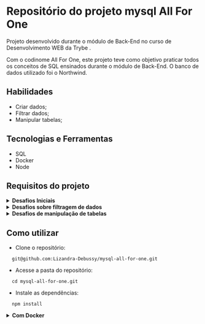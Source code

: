 # Repositório do projeto mysql All For One

Projeto desenvolvido durante o módulo de Back-End no curso de Desenvolvimento WEB da Trybe .

Com o codinome All For One, este projeto teve como objetivo praticar todos os conceitos de SQL ensinados durante o módulo de Back-End. O banco de dados utilizado foi o Northwind.

## Habilidades

* Criar dados;
* Filtrar dados;
* Manipular tabelas;

## Tecnologias e Ferramentas

* SQL
* Docker
* Node

## Requisitos do projeto
<details>
  <summary><strong>Desafios Iniciais</strong></summary><br />

1. Exiba apenas os nomes dos produtos na tabela products.
2. Exiba os dados de todas as colunas da tabela products.
3. Escreva uma query que exiba os valores da coluna que representa a primary key da tabela products.
4. Conte quantos registros existem na coluna product_name da tabela products.
5. Monte uma query que exiba os dados da tabela products a partir do quarto registro até o décimo terceiro.
6. Exiba os dados das colunas product_name e id da tabela products de maneira que os resultados estejam em ordem alfabética dos nomes.
7. Mostre apenas os ids dos 5 últimos registros da tabela products (a ordernação deve ser baseada na coluna id).
8. Faça uma consulta que retorne três colunas, respectivamente, com os nomes 'A', 'Trybe' e 'eh', e com valores referentes a soma de '5 + 6', a string 'de', a soma de '2 + 8'.
</details>
<details>
  <summary><strong>Desafios sobre filtragem de dados</strong></summary><br />

9. Mostre todos os valores de notes da tabela purchase_orders que não são nulos.
10. Mostre todos os dados da tabela purchase_orders em ordem decrescente, ordenados por created_by em que o created_by é maior ou igual a 3.
Ordene também os resultados pelo id de forma crescente, como critério de desempate para a ordenação.
11. Exiba os dados da coluna notes da tabela purchase_orders em que seu valor de Purchase generated based on Order é maior ou igual a 30 e menor ou igual a 39.
12. Mostre as submitted_date de purchase_orders em que a submitted_date é do dia 26 de abril de 2006.
13. Mostre o supplier_id das purchase_orders em que o supplier_id seja 1 ou 3.
14. Mostre os resultados da coluna supplier_id da tabela purchase_orders em que o supplier_id seja maior ou igual a 1 e menor ou igual 3.
15. Mostre somente as horas (sem os minutos e os segundos) da coluna submitted_date de todos registros da tabela purchase_orders. No resultado, a hora extraída da coluna submitted_date deve ser chamada de submitted_hour.
16. Exiba a submitted_date das purchase_orders que estão entre 2006-01-26 00:00:00 e 2006-03-31 23:59:59.
17. Mostre os registros das colunas id e supplier_id das purchase_orders em que os supplier_id sejam tanto 1, ou 3, ou 5, ou 7.
18. Mostre todos os registros de purchase_orders que tem o supplier_id igual a 3 e status_id igual a 2.
19. Mostre a quantidade de pedidos que foram feitos na tabela orders pelo employee_id igual a 5 ou 6, e que foram enviados através do método(coluna) shipper_id igual a 2. No resultado, a coluna que contém a contagem de pedidos deve ser chamada de orders_count.
 </details>

<details>
  <summary><strong>Desafios de manipulação de tabelas</strong></summary><br />

20. Adicione à tabela order_details um registro com order_id: 69, product_id: 80, quantity: 15.0000, unit_price: 15.0000, discount: 0, status_id: 2, date_allocated: NULL, purchase_order_id: NULL e inventory_id: 129.
21. Adicione com um único INSERT, duas linhas à tabela order_details com os mesmos dados do requisito 20.
22. Atualize todos os dados de discount do order_details para 15.
23. Atualize os dados da coluna discount da tabela order_details para 30, onde o valor na coluna unit_price seja menor que 10.0000.
24. Atualize os dados da coluna discount da tabela order_details para 45, onde o valor na coluna unit_price seja maior que 10.0000 e o id seja um número entre 30 e 40.
25. Delete todos os dados em que a unit_price da tabela order_details seja menor que 10.0000.
26. Delete todos os dados em que a unit_price da tabela order_details seja maior que 10.0000.
27. Delete todos os dados da tabela order_details.ção em segundo plano com o docker-compose de forma que backend, frontend e tests consigam se comunicar
</details>

  
## Como utilizar

* Clone o repositório:
```
  git@github.com:Lizandra-Debussy/mysql-all-for-one.git
```
* Acesse a pasta do repositório:
```
  cd mysql-all-for-one.git
```
* Instale as dependências:
```
  npm install
```

<details>
  <summary><strong>Com Docker</strong></summary><br />
  
 Antes de começar, seu docker-compose precisa estar na versão 1.29 ou superior.<br />
   
* Rode os serviços node e db com o comando:
 ```
   docker-compose up -d
 ```
* Lembre-se de parar o mysql se estiver usando localmente na porta padrão (3306), ou adapte, caso queria fazer uso da aplicação em containers.
* Esses serviços irão inicializar um container chamado all_for_one e outro chamado all_for_one_db.
* A partir daqui você pode rodar o container all_for_one via CLI ou abri-lo no VS Code.

* Use o comando:
```
  docker exec -it all_for_one bash
```
* Ele te dará acesso ao terminal interativo do container criado pelo compose, que está rodando em segundo plano.
* As credencias de acesso ao banco de dados estão definidas no arquivo docker-compose.yml, e são acessíveis no container através das variáveis de ambiente MYSQL_USER e MYSQL_PASSWORD.
* Instale as dependências:
```
  npm install
```

 </details>
